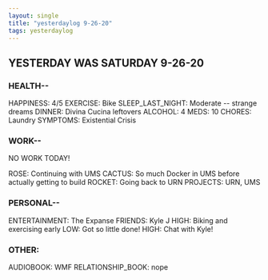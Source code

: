 ```yaml
---
layout: single
title: "yesterdaylog 9-26-20"
tags: yesterdaylog
---
```


## YESTERDAY WAS SATURDAY 9-26-20

### HEALTH--

HAPPINESS: 4/5
EXERCISE: Bike
SLEEP_LAST_NIGHT: Moderate -- strange dreams
DINNER: Divina Cucina leftovers
ALCOHOL: 4
MEDS: 10
CHORES: Laundry
SYMPTOMS: Existential Crisis

### WORK--

NO WORK TODAY!

ROSE: Continuing with UMS
CACTUS: So much Docker in UMS before actually getting to build
ROCKET: Going back to URN
PROJECTS: URN, UMS

### PERSONAL--

ENTERTAINMENT: The Expanse
FRIENDS: Kyle J
HIGH: Biking and exercising early
LOW: Got so little done!
HIGH: Chat with Kyle!

### OTHER:

AUDIOBOOK: WMF
RELATIONSHIP_BOOK: nope
